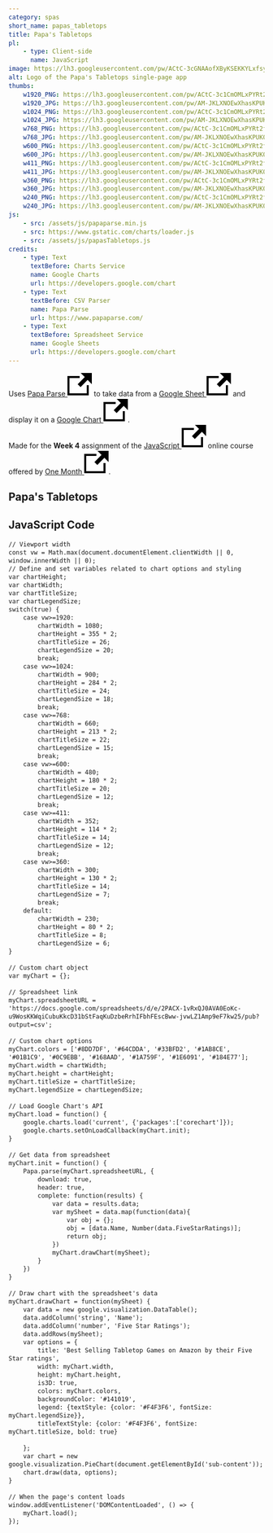 ```yaml
---
category: spas
short_name: papas_tabletops
title: Papa's Tabletops
pl:
    - type: Client-side
      name: JavaScript
image: https://lh3.googleusercontent.com/pw/ACtC-3cGNAAofXByKSEKKYLxfsy8dtrCvMo1P2LliV4k5YmoNvAnHzaxmu3yVok7LtwI5V_o8vmmUs_UTskWDIbb1Uzztx5zljr_Vth2Vs0nbGkOJ_VLZ3V_uQmzMym9awhM7x7VL0Oy7slruMSVoojqve3R=w1200-h630-no?authuser=0
alt: Logo of the Papa's Tabletops single-page app
thumbs:
    w1920_PNG: https://lh3.googleusercontent.com/pw/ACtC-3c1CmOMLxPYRt2f0MMhnCnfljsGlkgUPAc-ZBbsdVsYDg7oS0GvmGmYqGRgCOE68rdtYHo5GXR1C04CpHSa3JxAoC6jB3SLEtRDUeq8oWrZs8IRrYRPcRz_1On3nUZJg9eBGiRytApLhGaj2Osqk97c=w355
    w1920_JPG: https://lh3.googleusercontent.com/pw/AM-JKLXNOEwXhasKPUK0FHhBgTOad5mXQpJCiyNc749jyG0Chid8a3X1s5nKhlZOOoNcNSn4D2NetAagTQCQC6_ETuq4SshVPSPiTi8aZ0Q61cVeH3-Pmma9twQiCiJt4zEChBnE5SDkLbbZgVdV3l27IaO1=w355
    w1024_PNG: https://lh3.googleusercontent.com/pw/ACtC-3c1CmOMLxPYRt2f0MMhnCnfljsGlkgUPAc-ZBbsdVsYDg7oS0GvmGmYqGRgCOE68rdtYHo5GXR1C04CpHSa3JxAoC6jB3SLEtRDUeq8oWrZs8IRrYRPcRz_1On3nUZJg9eBGiRytApLhGaj2Osqk97c=w284
    w1024_JPG: https://lh3.googleusercontent.com/pw/AM-JKLXNOEwXhasKPUK0FHhBgTOad5mXQpJCiyNc749jyG0Chid8a3X1s5nKhlZOOoNcNSn4D2NetAagTQCQC6_ETuq4SshVPSPiTi8aZ0Q61cVeH3-Pmma9twQiCiJt4zEChBnE5SDkLbbZgVdV3l27IaO1=w284
    w768_PNG: https://lh3.googleusercontent.com/pw/ACtC-3c1CmOMLxPYRt2f0MMhnCnfljsGlkgUPAc-ZBbsdVsYDg7oS0GvmGmYqGRgCOE68rdtYHo5GXR1C04CpHSa3JxAoC6jB3SLEtRDUeq8oWrZs8IRrYRPcRz_1On3nUZJg9eBGiRytApLhGaj2Osqk97c=w213
    w768_JPG: https://lh3.googleusercontent.com/pw/AM-JKLXNOEwXhasKPUK0FHhBgTOad5mXQpJCiyNc749jyG0Chid8a3X1s5nKhlZOOoNcNSn4D2NetAagTQCQC6_ETuq4SshVPSPiTi8aZ0Q61cVeH3-Pmma9twQiCiJt4zEChBnE5SDkLbbZgVdV3l27IaO1=w213
    w600_PNG: https://lh3.googleusercontent.com/pw/ACtC-3c1CmOMLxPYRt2f0MMhnCnfljsGlkgUPAc-ZBbsdVsYDg7oS0GvmGmYqGRgCOE68rdtYHo5GXR1C04CpHSa3JxAoC6jB3SLEtRDUeq8oWrZs8IRrYRPcRz_1On3nUZJg9eBGiRytApLhGaj2Osqk97c=w166
    w600_JPG: https://lh3.googleusercontent.com/pw/AM-JKLXNOEwXhasKPUK0FHhBgTOad5mXQpJCiyNc749jyG0Chid8a3X1s5nKhlZOOoNcNSn4D2NetAagTQCQC6_ETuq4SshVPSPiTi8aZ0Q61cVeH3-Pmma9twQiCiJt4zEChBnE5SDkLbbZgVdV3l27IaO1=w166
    w411_PNG: https://lh3.googleusercontent.com/pw/ACtC-3c1CmOMLxPYRt2f0MMhnCnfljsGlkgUPAc-ZBbsdVsYDg7oS0GvmGmYqGRgCOE68rdtYHo5GXR1C04CpHSa3JxAoC6jB3SLEtRDUeq8oWrZs8IRrYRPcRz_1On3nUZJg9eBGiRytApLhGaj2Osqk97c=w114
    w411_JPG: https://lh3.googleusercontent.com/pw/AM-JKLXNOEwXhasKPUK0FHhBgTOad5mXQpJCiyNc749jyG0Chid8a3X1s5nKhlZOOoNcNSn4D2NetAagTQCQC6_ETuq4SshVPSPiTi8aZ0Q61cVeH3-Pmma9twQiCiJt4zEChBnE5SDkLbbZgVdV3l27IaO1=w114
    w360_PNG: https://lh3.googleusercontent.com/pw/ACtC-3c1CmOMLxPYRt2f0MMhnCnfljsGlkgUPAc-ZBbsdVsYDg7oS0GvmGmYqGRgCOE68rdtYHo5GXR1C04CpHSa3JxAoC6jB3SLEtRDUeq8oWrZs8IRrYRPcRz_1On3nUZJg9eBGiRytApLhGaj2Osqk97c=w100
    w360_JPG: https://lh3.googleusercontent.com/pw/AM-JKLXNOEwXhasKPUK0FHhBgTOad5mXQpJCiyNc749jyG0Chid8a3X1s5nKhlZOOoNcNSn4D2NetAagTQCQC6_ETuq4SshVPSPiTi8aZ0Q61cVeH3-Pmma9twQiCiJt4zEChBnE5SDkLbbZgVdV3l27IaO1=w100
    w240_PNG: https://lh3.googleusercontent.com/pw/ACtC-3c1CmOMLxPYRt2f0MMhnCnfljsGlkgUPAc-ZBbsdVsYDg7oS0GvmGmYqGRgCOE68rdtYHo5GXR1C04CpHSa3JxAoC6jB3SLEtRDUeq8oWrZs8IRrYRPcRz_1On3nUZJg9eBGiRytApLhGaj2Osqk97c=w66
    w240_JPG: https://lh3.googleusercontent.com/pw/AM-JKLXNOEwXhasKPUK0FHhBgTOad5mXQpJCiyNc749jyG0Chid8a3X1s5nKhlZOOoNcNSn4D2NetAagTQCQC6_ETuq4SshVPSPiTi8aZ0Q61cVeH3-Pmma9twQiCiJt4zEChBnE5SDkLbbZgVdV3l27IaO1=w66
js:
    - src: /assets/js/papaparse.min.js
    - src: https://www.gstatic.com/charts/loader.js
    - src: /assets/js/papasTabletops.js
credits:
    - type: Text
      textBefore: Charts Service
      name: Google Charts
      url: https://developers.google.com/chart
    - type: Text
      textBefore: CSV Parser
      name: Papa Parse
      url: https://www.papaparse.com/
    - type: Text
      textBefore: Spreadsheet Service
      name: Google Sheets
      url: https://developers.google.com/chart
---
```


Uses [Papa Parse <img src="/assets/images/icons/external.svg" alt="External Link" class="external-icon">](https://www.papaparse.com/) to take data from a [Google Sheet <img src="/assets/images/icons/external.svg" alt="External Link" class="external-icon">](https://www.google.com/sheets/about/) and display it on a [Google Chart <img src="/assets/images/icons/external.svg" alt="External Link" class="external-icon">](https://developers.google.com/chart/).  
Made for the **Week 4** assignment of the [JavaScript <img src="/assets/images/icons/external.svg" alt="External Link" class="external-icon">](https://onemonth.com/courses/javascript) online course offered by [One Month <img src="/assets/images/icons/external.svg" alt="External Link" class="external-icon">](https://onemonth.com/).

<h2 class="my-4">Papa's Tabletops</h2>

<div id="sub-content"></div>

<h2 class="my-4">JavaScript Code</h2>

    // Viewport width
    const vw = Math.max(document.documentElement.clientWidth || 0, window.innerWidth || 0);
    // Define and set variables related to chart options and styling
    var chartHeight;
    var chartWidth;
    var chartTitleSize;
    var chartLegendSize;
    switch(true) {
        case vw>=1920:
            chartWidth = 1080;
            chartHeight = 355 * 2;
            chartTitleSize = 26;
            chartLegendSize = 20;
            break;
        case vw>=1024:
            chartWidth = 900;
            chartHeight = 284 * 2;
            chartTitleSize = 24;
            chartLegendSize = 18;
            break;
        case vw>=768:
            chartWidth = 660;
            chartHeight = 213 * 2;
            chartTitleSize = 22;
            chartLegendSize = 15;
            break;
        case vw>=600:
            chartWidth = 480;
            chartHeight = 180 * 2;
            chartTitleSize = 20;
            chartLegendSize = 12;
            break;
        case vw>=411:
            chartWidth = 352;
            chartHeight = 114 * 2;
            chartTitleSize = 14;
            chartLegendSize = 12;
            break;
        case vw>=360:
            chartWidth = 300;
            chartHeight = 130 * 2;
            chartTitleSize = 14;
            chartLegendSize = 7;
            break;
        default:
            chartWidth = 230;
            chartHeight = 80 * 2;
            chartTitleSize = 8;
            chartLegendSize = 6;
    }

    // Custom chart object
    var myChart = {};

    // Spreadsheet link
    myChart.spreadsheetURL = 'https://docs.google.com/spreadsheets/d/e/2PACX-1vRxQJ0AVA0EoKc-u9WosKKWqiCubuKkcD31bStFaqKuDzbeRrhIFbhFEscBww-jvwLZ1Amp9eF7kw25/pub?output=csv';

    // Custom chart options
    myChart.colors = ['#8DD7DF', '#64CDDA', '#33BFD2', '#1AB8CE', '#01B1C9', '#0C9EBB', '#168AAD', '#1A759F', '#1E6091', '#184E77'];
    myChart.width = chartWidth;
    myChart.height = chartHeight;
    myChart.titleSize = chartTitleSize;
    myChart.legendSize = chartLegendSize;

    // Load Google Chart's API
    myChart.load = function() {
        google.charts.load('current', {'packages':['corechart']});
        google.charts.setOnLoadCallback(myChart.init);
    }

    // Get data from spreadsheet
    myChart.init = function() {
        Papa.parse(myChart.spreadsheetURL, {
            download: true,
            header: true,
            complete: function(results) {
                var data = results.data;
                var mySheet = data.map(function(data){
                    var obj = {};
                    obj = [data.Name, Number(data.FiveStarRatings)];
                    return obj;
                })
                myChart.drawChart(mySheet);
            }
        })
    }

    // Draw chart with the spreadsheet's data
    myChart.drawChart = function(mySheet) {
        var data = new google.visualization.DataTable();
        data.addColumn('string', 'Name');
        data.addColumn('number', 'Five Star Ratings');
        data.addRows(mySheet);
        var options = {
            title: 'Best Selling Tabletop Games on Amazon by their Five Star ratings',
            width: myChart.width,
            height: myChart.height,
            is3D: true,
            colors: myChart.colors,
            backgroundColor: '#141019',
            legend: {textStyle: {color: '#F4F3F6', fontSize: myChart.legendSize}},
            titleTextStyle: {color: '#F4F3F6', fontSize: myChart.titleSize, bold: true}

        };
        var chart = new google.visualization.PieChart(document.getElementById('sub-content'));
        chart.draw(data, options);
    }

    // When the page's content loads
    window.addEventListener('DOMContentLoaded', () => {
        myChart.load();
    });
